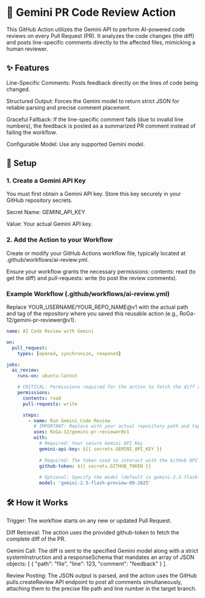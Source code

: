 # 🤖 Gemini PR Code Review Action

This GitHub Action utilizes the Gemini API to perform AI-powered code reviews on every Pull Request (PR). It analyzes the code changes (the diff) and posts line-specific comments directly to the affected files, mimicking a human reviewer.

## ✨ Features

Line-Specific Comments: Posts feedback directly on the lines of code being changed.

Structured Output: Forces the Gemini model to return strict JSON for reliable parsing and precise comment placement.

Graceful Fallback: If the line-specific comment fails (due to invalid line numbers), the feedback is posted as a summarized PR comment instead of failing the workflow.

Configurable Model: Use any supported Gemini model.

## 🚀 Setup

### 1. Create a Gemini API Key

You must first obtain a Gemini API key. Store this key securely in your GitHub repository secrets.

Secret Name: GEMINI_API_KEY

Value: Your actual Gemini API key.

### 2. Add the Action to your Workflow

Create or modify your GitHub Actions workflow file, typically located at .github/workflows/ai-review.yml.

Ensure your workflow grants the necessary permissions: contents: read (to get the diff) and pull-requests: write (to post the review comments).

### Example Workflow (.github/workflows/ai-review.yml)

Replace YOUR_USERNAME/YOUR_REPO_NAME@v1 with the actual path and tag of the repository where you saved this reusable action (e.g., RoGa-12/gemini-pr-reviewer@v1).

```yaml
name: AI Code Review with Gemini

on:
  pull_request:
    types: [opened, synchronize, reopened]

jobs:
  ai_review:
    runs-on: ubuntu-latest

    # CRITICAL: Permissions required for the action to fetch the diff and post comments.
    permissions:
      contents: read
      pull-requests: write 

      steps:
        - name: Run Gemini Code Review
          # IMPORTANT: Replace with your actual repository path and tag!
          uses: RoGa-12/gemini-pr-reviewer@v1 
          with:
            # Required: Your secure Gemini API Key
            gemini-api-key: ${{ secrets.GEMINI_API_KEY }} 
          
            # Required: The token used to interact with the GitHub API
            github-token: ${{ secrets.GITHUB_TOKEN }}
          
            # Optional: Specify the model (default is gemini-2.5-flash-preview-09-2025)
            model: 'gemini-2.5-flash-preview-09-2025'
```

## 🛠️ How it Works

Trigger: The workflow starts on any new or updated Pull Request.

Diff Retrieval: The action uses the provided github-token to fetch the complete diff of the PR.

Gemini Call: The diff is sent to the specified Gemini model along with a strict systemInstruction and a responseSchema that mandates an array of JSON objects: [ { "path": "file", "line": 123, "comment": "feedback" } ].

Review Posting: The JSON output is parsed, and the action uses the GitHub pulls.createReview API endpoint to post all comments simultaneously, attaching them to the precise file path and line number in the target branch.